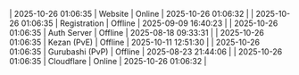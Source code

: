 | 2025-10-26 01:06:35 | Website | Online | 2025-10-26 01:06:32 |
| 2025-10-26 01:06:35 | Registration | Offline | 2025-09-09 16:40:23 |
| 2025-10-26 01:06:35 | Auth Server | Offline | 2025-08-18 09:33:31 |
| 2025-10-26 01:06:35 | Kezan (PvE) | Offline | 2025-10-11 12:51:30 |
| 2025-10-26 01:06:35 | Gurubashi (PvP) | Offline | 2025-08-23 21:44:06 |
| 2025-10-26 01:06:35 | Cloudflare | Online | 2025-10-26 01:06:32 |
